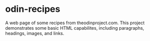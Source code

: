 # odin-recipes
A web page of some recipes from theodinproject.com. This project demonstrates some basic HTML capabilites, including paragraphs, headings, images, and links.